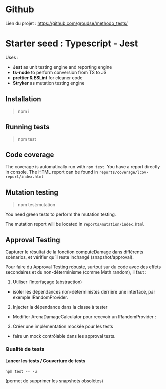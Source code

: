 # Github 

Lien du projet : https://github.com/groudse/methodo_tests/

# Starter seed : Typescript - Jest

Uses :
* __Jest__ as unit testing engine and reporting engine
* __ts-node__ to perform conversion from TS to JS
* __prettier & ESLint__ for cleaner code
* __Stryker__ as mutation testing engine

## Installation

> npm i


## Running tests

> npm test

## Code coverage

The coverage is automatically run with `npm test`. You have a report directly in console. The HTML report can be found in `reports/coverage/lcov-report/index.html`

## Mutation testing

> npm test:mutation

You need green tests to perform the mutation testing. 

The mutation report will be located in `reports/mutation/index.html`


## Approval Testing 

Capturer le résultat de la fonction computeDamage dans différents scénarios, et vérifier qu’il reste inchangé (snapshot/approval).

Pour faire du Approval Testing robuste, surtout sur du code avec des effets secondaires et du non-déterminisme (comme Math.random), il faut :

1. Utiliser l’interfaçage (abstraction)
- isoler les dépendances non-déterministes derrière une interface, par exemple IRandomProvider.
2. Injecter la dépendance dans la classe à tester
- Modifier ArenaDamageCalculator pour recevoir un IRandomProvider :
3. Créer une implémentation mockée pour les tests
- faire un mock contrôlable dans les approval tests.

### Qualité de tests 

#### Lancer les tests / Couverture de tests 

````
npm test -- -u
`````

(permet de supprimer les snapshots obsolètes)

